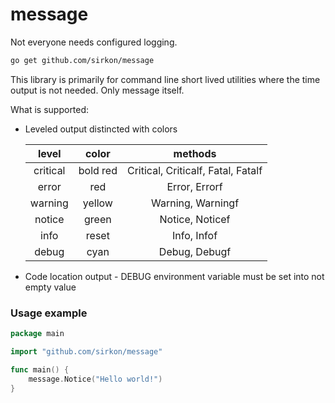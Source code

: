 # message
Not everyone needs configured logging.

```bash
go get github.com/sirkon/message
```

This library is primarily for command line short lived utilities where the time output is not needed. Only message itself.

What is supported:

* Leveled output distincted with colors

    | level | color | methods |
    |:-----:|:-----:|:-------:|
    |critical|bold red|Critical, Criticalf, Fatal, Fatalf|
    |error|red|Error, Errorf|
    |warning|yellow|Warning, Warningf|
    |notice|green|Notice, Noticef|
    |info|reset|Info, Infof|
    |debug|cyan|Debug, Debugf|

* Code location output - DEBUG environment variable must be set into not empty value

### Usage example
```go
package main

import "github.com/sirkon/message"

func main() {
	message.Notice("Hello world!")
}
```

